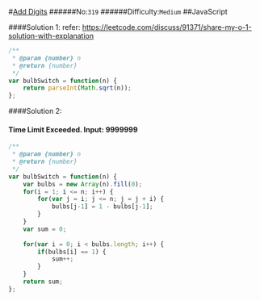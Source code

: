 #[Add Digits](https://leetcode.com/problems/add-digits/)
######No:`319`
######Difficulty:`Medium`
##JavaScript

####Solution 1:
refer: https://leetcode.com/discuss/91371/share-my-o-1-solution-with-explanation
```js
/**
 * @param {number} n
 * @return {number}
 */
var bulbSwitch = function(n) {
    return parseInt(Math.sqrt(n));
};
```


####Solution 2:
#### Time Limit Exceeded. Input: 9999999
```js
/**
 * @param {number} n
 * @return {number}
 */
var bulbSwitch = function(n) {
    var bulbs = new Array(n).fill(0); 
    for(i = 1; i <= n; i++) {
        for(var j = i; j <= n; j = j + i) {
            bulbs[j-1] = 1 - bulbs[j-1];
        }
    }   
    var sum = 0;
    
    for(var i = 0; i < bulbs.length; i++) {
        if(bulbs[i] == 1) {
            sum++;
        }    
    }
    return sum;
};
```
